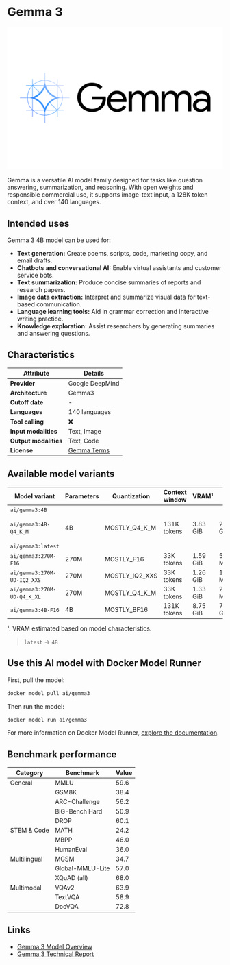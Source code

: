 # Gemma 3

![logo](https://github.com/docker/model-cards/raw/refs/heads/main/logos/gemma-280x184-overview@2x.svg)

Gemma is a versatile AI model family designed for tasks like question answering, summarization, and reasoning. With open weights and responsible commercial use, it supports image-text input, a 128K token context, and over 140 languages.

## Intended uses

Gemma 3 4B model can be used for:

- **Text generation:** Create poems, scripts, code, marketing copy, and email drafts.
- **Chatbots and conversational AI:** Enable virtual assistants and customer service bots.
- **Text summarization:** Produce concise summaries of reports and research papers.
- **Image data extraction:** Interpret and summarize visual data for text-based communication.
- **Language learning tools:** Aid in grammar correction and interactive writing practice.
- **Knowledge exploration:** Assist researchers by generating summaries and answering questions.

## Characteristics

| Attribute             | Details        |
|---------------------- |--------------- |
| **Provider**          | Google DeepMind |
| **Architecture**      | Gemma3         |
| **Cutoff date**       | -              |
| **Languages**         | 140 languages  |
| **Tool calling**      | ❌              |
| **Input modalities**  | Text, Image    |
| **Output modalities** | Text, Code     |
| **License**           | [Gemma Terms](https://ai.google.dev/gemma/terms) |

## Available model variants

| Model variant | Parameters | Quantization | Context window | VRAM¹ | Size |
|---------------|------------|--------------|----------------|------|-------|
| `ai/gemma3:4B`<br><br>`ai/gemma3:4B-Q4_K_M`<br><br>`ai/gemma3:latest` | 4B | MOSTLY_Q4_K_M | 131K tokens | 3.83 GiB | 2.31 GB |
| `ai/gemma3:270M-F16` | 270M | MOSTLY_F16 | 33K tokens | 1.59 GiB | 511.46 MB |
| `ai/gemma3:270M-UD-IQ2_XXS` | 270M | MOSTLY_IQ2_XXS | 33K tokens | 1.26 GiB | 165.54 MB |
| `ai/gemma3:270M-UD-Q4_K_XL` | 270M | MOSTLY_Q4_K_M | 33K tokens | 1.33 GiB | 235.95 MB |
| `ai/gemma3:4B-F16` | 4B | MOSTLY_BF16 | 131K tokens | 8.75 GiB | 7.23 GB |

¹: VRAM estimated based on model characteristics.

> `latest` → `4B`

## Use this AI model with Docker Model Runner

First, pull the model:

```bash
docker model pull ai/gemma3
```

Then run the model:

```bash
docker model run ai/gemma3
```

For more information on Docker Model Runner, [explore the documentation](https://docs.docker.com/desktop/features/model-runner/).

## Benchmark performance

| Category       | Benchmark          | Value  |
|---------------|--------------------|--------|
| General       | MMLU               | 59.6   |
|               | GSM8K              | 38.4   |
|               | ARC-Challenge      | 56.2   |
|               | BIG-Bench Hard     | 50.9   |
|               | DROP               | 60.1   |
| STEM & Code   | MATH               | 24.2   |
|               | MBPP               | 46.0   |
|               | HumanEval          | 36.0   |
| Multilingual  | MGSM               | 34.7   |
|               | Global-MMLU-Lite   | 57.0   |
|               | XQuAD (all)        | 68.0   |
| Multimodal    | VQAv2              | 63.9   |
|               | TextVQA            | 58.9   |
|               | DocVQA             | 72.8   |

## Links
- [Gemma 3 Model Overview](https://ai.google.dev/gemma/docs/core)
- [Gemma 3 Technical Report](https://storage.googleapis.com/deepmind-media/gemma/Gemma3Report.pdf)
